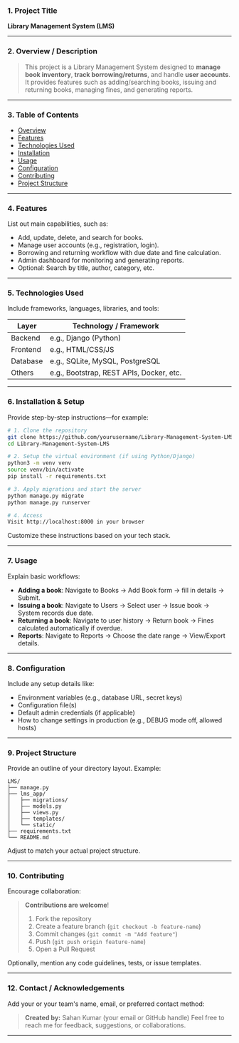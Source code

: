 
### 1. Project Title

**Library Management System (LMS)**


---

### 2. Overview / Description


> This project is a Library Management System designed to **manage book inventory**, **track borrowing/returns**, and handle **user accounts**. It provides features such as adding/searching books, issuing and returning books, managing fines, and generating reports.

---

### 3. Table of Contents

* [Overview](#overview--description)
* [Features](#features)
* [Technologies Used](#technologies-used)
* [Installation](#installation)
* [Usage](#usage)
* [Configuration](#configuration)
* [Contributing](#contributing)
* [Project Structure](#project-structure)

---

### 4. Features

List out main capabilities, such as:

* Add, update, delete, and search for books.
* Manage user accounts (e.g., registration, login).
* Borrowing and returning workflow with due date and fine calculation.
* Admin dashboard for monitoring and generating reports.
* Optional: Search by title, author, category, etc.

---

### 5. Technologies Used

Include frameworks, languages, libraries, and tools:

| Layer    | Technology / Framework                    |
| -------- | ----------------------------------------- |
| Backend  | e.g., Django (Python) |
| Frontend | e.g., HTML/CSS/JS
| Database | e.g., SQLite, MySQL, PostgreSQL           |
| Others   | e.g., Bootstrap, REST APIs, Docker, etc.  |

---

### 6. Installation & Setup

Provide step-by-step instructions—for example:

```bash
# 1. Clone the repository
git clone https://github.com/yourusername/Library-Management-System-LMS.git
cd Library-Management-System-LMS

# 2. Setup the virtual environment (if using Python/Django)
python3 -m venv venv
source venv/bin/activate
pip install -r requirements.txt

# 3. Apply migrations and start the server
python manage.py migrate
python manage.py runserver

# 4. Access
Visit http://localhost:8000 in your browser
```

Customize these instructions based on your tech stack.

---

### 7. Usage

Explain basic workflows:

* **Adding a book**: Navigate to Books → Add Book form → fill in details → Submit.
* **Issuing a book**: Navigate to Users → Select user → Issue book → System records due date.
* **Returning a book**: Navigate to user history → Return book → Fines calculated automatically if overdue.
* **Reports**: Navigate to Reports → Choose the date range → View/Export details.

---

### 8. Configuration

Include any setup details like:

* Environment variables (e.g., database URL, secret keys)
* Configuration file(s)
* Default admin credentials (if applicable)
* How to change settings in production (e.g., DEBUG mode off, allowed hosts)

---

### 9. Project Structure

Provide an outline of your directory layout. Example:

```
LMS/
├── manage.py
├── lms_app/
│   ├── migrations/
│   ├── models.py
│   ├── views.py
│   ├── templates/
│   └── static/
├── requirements.txt
└── README.md
```

Adjust to match your actual project structure.

---

### 10. Contributing

Encourage collaboration:

> **Contributions are welcome**!
>
> 1. Fork the repository
> 2. Create a feature branch (`git checkout -b feature-name`)
> 3. Commit changes (`git commit -m "Add feature"`)
> 4. Push (`git push origin feature-name`)
> 5. Open a Pull Request

Optionally, mention any code guidelines, tests, or issue templates.

---


### 12. Contact / Acknowledgements

Add your or your team's name, email, or preferred contact method:

> **Created by:** Sahan Kumar (your email or GitHub handle)
> Feel free to reach me for feedback, suggestions, or collaborations.

---
